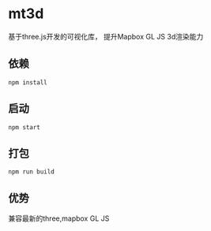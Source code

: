 # mt3d
基于three.js开发的可视化库， 提升Mapbox GL JS 3d渲染能力

## 依赖

```node
npm install
```
## 启动

```node
npm start
```

## 打包

```node
npm run build
```
## 优势
兼容最新的three,mapbox GL JS
